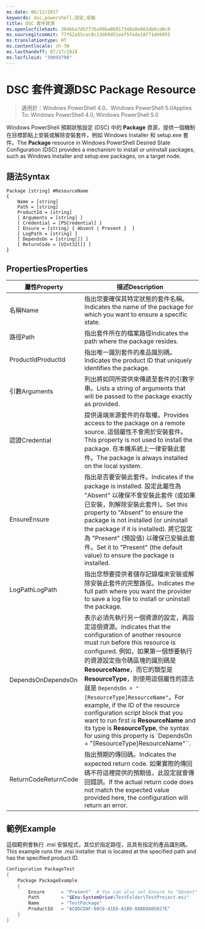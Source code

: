 ```yaml
---
ms.date: 06/12/2017
keywords: dsc,powershell,設定,安裝
title: DSC 套件資源
ms.openlocfilehash: 3046ba7d57776a996a0b917348a0e863db6cd0c8
ms.sourcegitcommit: 77f62a55cac8c13d69d51eef5fade18f71d66955
ms.translationtype: HT
ms.contentlocale: zh-TW
ms.lasthandoff: 07/17/2018
ms.locfileid: "39093798"
---
```

# <a name="dsc-package-resource"></a><span data-ttu-id="bfeea-103">DSC 套件資源</span><span class="sxs-lookup"><span data-stu-id="bfeea-103">DSC Package Resource</span></span>

> <span data-ttu-id="bfeea-104">適用於：Windows PowerShell 4.0、Windows PowerShell 5.0</span><span class="sxs-lookup"><span data-stu-id="bfeea-104">Applies To: Windows PowerShell 4.0, Windows PowerShell 5.0</span></span>

<span data-ttu-id="bfeea-105">Windows PowerShell 預期狀態設定 (DSC) 中的 **Package** 資源，提供一個機制在目標節點上安裝或解除安裝套件，例如 Windows Installer 和 setup.exe 套件。</span><span class="sxs-lookup"><span data-stu-id="bfeea-105">The **Package** resource in Windows PowerShell Desired State Configuration (DSC) provides a mechanism to install or uninstall packages, such as Windows Installer and setup.exe packages, on a target node.</span></span>

## <a name="syntax"></a><span data-ttu-id="bfeea-106">語法</span><span class="sxs-lookup"><span data-stu-id="bfeea-106">Syntax</span></span>

```
Package [string] #ResourceName
{
    Name = [string]
    Path = [string]
    ProductId = [string]
    [ Arguments = [string] ]
    [ Credential = [PSCredential] ]
    [ Ensure = [string] { Absent | Present }  ]
    [ LogPath = [string] ]
    [ DependsOn = [string[]] ]
    [ ReturnCode = [UInt32[]] ]
}
```

## <a name="properties"></a><span data-ttu-id="bfeea-107">Properties</span><span class="sxs-lookup"><span data-stu-id="bfeea-107">Properties</span></span>

|  <span data-ttu-id="bfeea-108">屬性</span><span class="sxs-lookup"><span data-stu-id="bfeea-108">Property</span></span>  |  <span data-ttu-id="bfeea-109">描述</span><span class="sxs-lookup"><span data-stu-id="bfeea-109">Description</span></span>   |
|---|---|
| <span data-ttu-id="bfeea-110">名稱</span><span class="sxs-lookup"><span data-stu-id="bfeea-110">Name</span></span>| <span data-ttu-id="bfeea-111">指出您要確保其特定狀態的套件名稱。</span><span class="sxs-lookup"><span data-stu-id="bfeea-111">Indicates the name of the package for which you want to ensure a specific state.</span></span>|
| <span data-ttu-id="bfeea-112">路徑</span><span class="sxs-lookup"><span data-stu-id="bfeea-112">Path</span></span>| <span data-ttu-id="bfeea-113">指出套件所在的檔案路徑</span><span class="sxs-lookup"><span data-stu-id="bfeea-113">Indicates the path where the package resides.</span></span>|
| <span data-ttu-id="bfeea-114">ProductId</span><span class="sxs-lookup"><span data-stu-id="bfeea-114">ProductId</span></span>| <span data-ttu-id="bfeea-115">指出唯一識別套件的產品識別碼。</span><span class="sxs-lookup"><span data-stu-id="bfeea-115">Indicates the product ID that uniquely identifies the package.</span></span>|
| <span data-ttu-id="bfeea-116">引數</span><span class="sxs-lookup"><span data-stu-id="bfeea-116">Arguments</span></span>| <span data-ttu-id="bfeea-117">列出將如同所提供來傳遞至套件的引數字串。</span><span class="sxs-lookup"><span data-stu-id="bfeea-117">Lists a string of arguments that will be passed to the package exactly as provided.</span></span>|
| <span data-ttu-id="bfeea-118">認證</span><span class="sxs-lookup"><span data-stu-id="bfeea-118">Credential</span></span>| <span data-ttu-id="bfeea-119">提供遠端來源套件的存取權。</span><span class="sxs-lookup"><span data-stu-id="bfeea-119">Provides access to the package on a remote source.</span></span> <span data-ttu-id="bfeea-120">這個屬性不會用於安裝套件。</span><span class="sxs-lookup"><span data-stu-id="bfeea-120">This property is not used to install the package.</span></span> <span data-ttu-id="bfeea-121">在本機系統上一律安裝此套件。</span><span class="sxs-lookup"><span data-stu-id="bfeea-121">The package is always installed on the local system.</span></span>|
| <span data-ttu-id="bfeea-122">Ensure</span><span class="sxs-lookup"><span data-stu-id="bfeea-122">Ensure</span></span>| <span data-ttu-id="bfeea-123">指出是否要安裝此套件。</span><span class="sxs-lookup"><span data-stu-id="bfeea-123">Indicates if the package is installed.</span></span> <span data-ttu-id="bfeea-124">設定此屬性為 "Absent" 以確保不會安裝此套件 (或如果已安裝，則解除安裝此套件)。</span><span class="sxs-lookup"><span data-stu-id="bfeea-124">Set this property to "Absent" to ensure the package is not installed (or uninstall the package if it is installed).</span></span> <span data-ttu-id="bfeea-125">將它設定為 "Present" (預設值) 以確保已安裝此套件。</span><span class="sxs-lookup"><span data-stu-id="bfeea-125">Set it to "Present" (the default value) to ensure the package is installed.</span></span>|
| <span data-ttu-id="bfeea-126">LogPath</span><span class="sxs-lookup"><span data-stu-id="bfeea-126">LogPath</span></span>| <span data-ttu-id="bfeea-127">指出您想要提供者儲存記錄檔來安裝或解除安裝此套件的完整路徑。</span><span class="sxs-lookup"><span data-stu-id="bfeea-127">Indicates the full path where you want the provider to save a log file to install or uninstall the package.</span></span>|
| <span data-ttu-id="bfeea-128">DependsOn</span><span class="sxs-lookup"><span data-stu-id="bfeea-128">DependsOn</span></span> | <span data-ttu-id="bfeea-129">表示必須先執行另一個資源的設定，再設定這個資源。</span><span class="sxs-lookup"><span data-stu-id="bfeea-129">Indicates that the configuration of another resource must run before this resource is configured.</span></span> <span data-ttu-id="bfeea-130">例如，如果第一個想要執行的資源設定指令碼區塊的識別碼是 **ResourceName**，而它的類型是 **ResourceType**，則使用這個屬性的語法就是 `DependsOn = "[ResourceType]ResourceName"`。</span><span class="sxs-lookup"><span data-stu-id="bfeea-130">For example, if the ID of the resource configuration script block that you want to run first is **ResourceName** and its type is **ResourceType**, the syntax for using this property is \`DependsOn = "[ResourceType]ResourceName"\`\`.</span></span>|
| <span data-ttu-id="bfeea-131">ReturnCode</span><span class="sxs-lookup"><span data-stu-id="bfeea-131">ReturnCode</span></span>| <span data-ttu-id="bfeea-132">指出預期的傳回碼。</span><span class="sxs-lookup"><span data-stu-id="bfeea-132">Indicates the expected return code.</span></span> <span data-ttu-id="bfeea-133">如果實際的傳回碼不符這裡提供的預期值，此設定就會傳回錯誤。</span><span class="sxs-lookup"><span data-stu-id="bfeea-133">If the actual return code does not match the expected value provided here, the configuration will return an error.</span></span>|

## <a name="example"></a><span data-ttu-id="bfeea-134">範例</span><span class="sxs-lookup"><span data-stu-id="bfeea-134">Example</span></span>

<span data-ttu-id="bfeea-135">這個範例會執行 .msi 安裝程式，其位於指定路徑，且具有指定的產品識別碼。</span><span class="sxs-lookup"><span data-stu-id="bfeea-135">This example runs the .msi installer that is located at the specified path and has the specified product ID.</span></span>

```powershell
Configuration PackageTest
{
    Package PackageExample
    {
        Ensure      = "Present"  # You can also set Ensure to "Absent"
        Path        = "$Env:SystemDrive\TestFolder\TestProject.msi"
        Name        = "TestPackage"
        ProductId   = "ACDDCDAF-80C6-41E6-A1B9-8ABD8A05027E"
    }
}
```